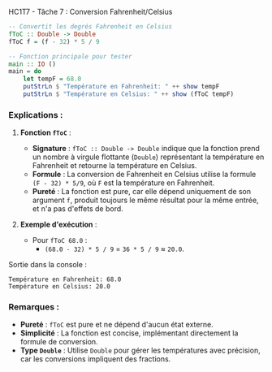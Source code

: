 HC1T7 - Tâche 7 : Conversion Fahrenheit/Celsius

```haskell
-- Convertit les degrés Fahrenheit en Celsius
fToC :: Double -> Double
fToC f = (f - 32) * 5 / 9

-- Fonction principale pour tester
main :: IO ()
main = do
    let tempF = 68.0
    putStrLn $ "Température en Fahrenheit: " ++ show tempF
    putStrLn $ "Température en Celsius: " ++ show (fToC tempF)
```

### Explications :

1. **Fonction `fToC`** :
   - **Signature** : `fToC :: Double -> Double` indique que la fonction prend un nombre à virgule flottante (`Double`) représentant la température en Fahrenheit et retourne la température en Celsius.
   - **Formule** : La conversion de Fahrenheit en Celsius utilise la formule `(F - 32) * 5/9`, où `F` est la température en Fahrenheit.
   - **Pureté** : La fonction est pure, car elle dépend uniquement de son argument `f`, produit toujours le même résultat pour la même entrée, et n'a pas d'effets de bord.

2. **Exemple d'exécution** :
   - Pour `fToC 68.0` :
     - `(68.0 - 32) * 5 / 9` = `36 * 5 / 9` ≈ `20.0`.

Sortie dans la console :
```
Température en Fahrenheit: 68.0
Température en Celsius: 20.0
```

### Remarques :
- **Pureté** : `fToC` est pure et ne dépend d'aucun état externe.
- **Simplicité** : La fonction est concise, implémentant directement la formule de conversion.
- **Type `Double`** : Utilise `Double` pour gérer les températures avec précision, car les conversions impliquent des fractions.

